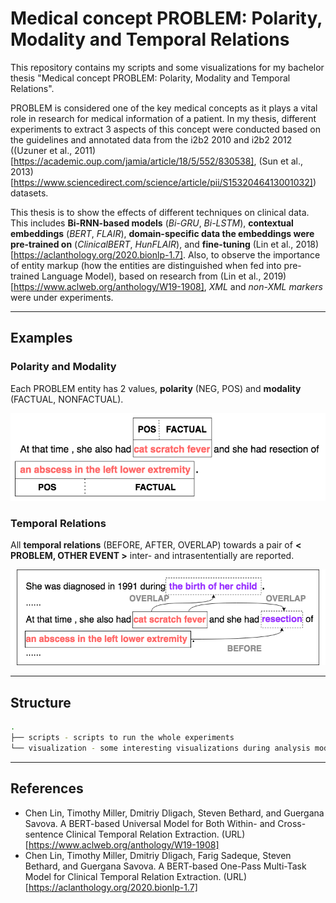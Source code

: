 # Medical concept PROBLEM: Polarity, Modality and Temporal Relations

This repository contains my scripts and some visualizations for my bachelor thesis "Medical concept PROBLEM: Polarity, Modality and Temporal Relations".

PROBLEM is considered one of the key medical concepts as it plays a vital role in research for medical information of a patient.
In my thesis, different experiments to extract 3 aspects of this concept were conducted based on the guidelines and annotated data from the i2b2 2010 and i2b2 2012 ((Uzuner et al., 2011)[https://academic.oup.com/jamia/article/18/5/552/830538], (Sun et al., 2013)[https://www.sciencedirect.com/science/article/pii/S1532046413001032]) datasets.

This thesis is to show the effects of different techniques on clinical data. 
This includes **Bi-RNN-based models** (*Bi-GRU*, *Bi-LSTM*), **contextual embeddings** (*BERT*, *FLAIR*),
**domain-specific data the embeddings were pre-trained on** (*ClinicalBERT*, *HunFLAIR*), and **fine-tuning** (Lin et al., 2018)[https://aclanthology.org/2020.bionlp-1.7].
Also, to observe the importance of entity markup (how the entities are distinguished when fed into pre-trained Language Model),
based on research from (Lin et al., 2019)[https://www.aclweb.org/anthology/W19-1908], *XML* and *non-XML markers* were under experiments.

----------


## Examples

### Polarity and Modality

Each PROBLEM entity has 2 values, **polarity** (NEG, POS) and **modality** (FACTUAL, NONFACTUAL).

![polmod](https://github.com/jasmine95dn/problem-med-aspect/blob/main/modpol.png)


### Temporal Relations

All **temporal relations** (BEFORE, AFTER, OVERLAP) towards a pair of **< PROBLEM, OTHER EVENT >** inter- and intrasententially are reported.

![temprel](https://github.com/jasmine95dn/problem-med-aspect/blob/main/temprel_figure.png)

---

## Structure

```bash
.
├── scripts - scripts to run the whole experiments
└── visualization - some interesting visualizations during analysis models in Temporal Relation Task
```

---

## References
* Chen Lin, Timothy Miller, Dmitriy Dligach, Steven Bethard, and Guergana Savova. A BERT-based Universal Model for Both Within- and Cross-sentence Clinical Temporal Relation Extraction. (URL)[https://www.aclweb.org/anthology/W19-1908]
* Chen Lin, Timothy Miller, Dmitriy Dligach, Farig Sadeque, Steven Bethard, and Guergana Savova. A BERT-based One-Pass Multi-Task Model for Clinical Temporal Relation Extraction. (URL)[https://aclanthology.org/2020.bionlp-1.7]



